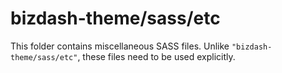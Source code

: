 # bizdash-theme/sass/etc

This folder contains miscellaneous SASS files. Unlike `"bizdash-theme/sass/etc"`, these files
need to be used explicitly.
